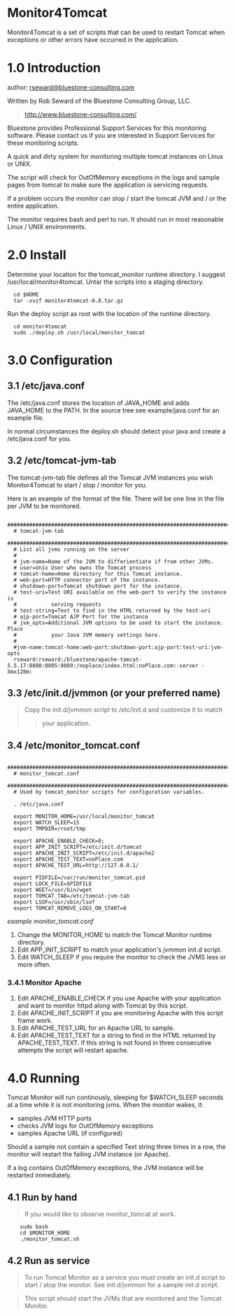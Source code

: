 # Monitor4Tomcat #

Monitor4Tomcat is a set of scripts that can be used to restart Tomcat when exceptions or other errors have occurred in the application.


# 1.0 Introduction #

author: rseward@bluestone-consulting.com

Written by Rob Seward of the Bluestone Consulting Group, LLC.

> http://www.bluestone-consulting.com/

Bluestone provides Professional Support Services for this monitoring
software. Please contact us if you are interested in Support Services
for these monitoring scripts.

A quick and dirty system for monitoring multiple tomcat instances on Linux or UNIX.

The script will check for OutOfMemory exceptions in the logs and sample
pages from tomcat to make sure the application is servicing requests.

If a problem occurs the monitor can stop / start the tomcat JVM and / or the
entire application.

The monitor requires bash and perl to run. It should run in most reasonable Linux / UNIX
environments.

# 2.0 Install #

Determine your location for the tomcat\_monitor runtime directory. I suggest
/usr/local/monitor4tomcat. Untar the scripts into a staging directory.

```
  cd $HOME
  tar -xvzf monitor4tomcat-0.8.tar.gz 
```

Run the deploy script as root with the location of the runtime directory.

```
  cd monitor4tomcat
  sudo ./deploy.sh /usr/local/monitor_tomcat
```

# 3.0 Configuration #

## 3.1 /etc/java.conf ##

The /etc/java.conf stores the location of JAVA\_HOME and adds JAVA\_HOME to
the PATH. In the source tree see example/java.conf for an example file.

In normal circumstances the deploy.sh should detect your java and create a
/etc/java.conf for you.

## 3.2 /etc/tomcat-jvm-tab ##

The tomcat-jvm-tab file defines all the Tomcat JVM instances you wish Monitor4Tomcat
to start / stop / monitor for you.

Here is an example of the format of the file. There will be one line in the
file per JVM to be monitored.

```
  #########################################################################
  # tomcat-jvm-tab
  #########################################################################
  # List all jvms running on the server
  #
  # jvm-name=Name of the JVM to differientiate if from other JVMs.
  # user=Unix User who owns the Tomcat process
  # tomcat-home=Home directory for this Tomcat instance.
  # web-port=HTTP connector port of the instance.
  # shutdown-port=Tomcat shutdown port for the instance.
  # test-uri=Test URI available on the web-port to verify the instance is 
  #           serving requests
  # test-string=Text to find in the HTML returned by the test-uri
  # ajp-port=Tomcat AJP Port for the instance
  # jvm_opts=Additional JVM options to be used to start the instance. Place 
  #           your Java JVM memory settings here.
  #
  #jvm-name:tomcat-home:web-port:shutdown-port:ajp-port:test-uri:jvm-opts
  rseward:rseward:/bluestone/apache-tomcat-5.5.17:8080:8005:8009:/noplace/index.html:noPlace.com:-server -Xmx128m:
```

## 3.3 /etc/init.d/jvmmon (or your preferred name) ##

> Copy the init.d/jvmmon script to /etc/init.d and customize it to match
> > your application.

## 3.4 /etc/monitor\_tomcat.conf ##

```
  ###########################################################################
  # monitor_tomcat.conf
  ###########################################################################
  # Used by tomcat_monitor scripts for configuration variables.

  . /etc/java.conf

  export MONITOR_HOME=/usr/local/monitor_tomcat
  export WATCH_SLEEP=15
  export TMPDIR=/root/tmp

  export APACHE_ENABLE_CHECK=0;
  export APP_INIT_SCRIPT=/etc/init.d/tomcat
  export APACHE_INIT_SCRIPT=/etc/init.d/apache2
  export APACHE_TEST_TEXT=noPlace.com
  export APACHE_TEST_URL=http://127.0.0.1/

  export PIDFILE=/var/run/monitor_tomcat.pid
  export LOCK_FILE=$PIDFILE
  export WGET=/usr/bin/wget 
  export TOMCAT_TAB=/etc/tomcat-jvm-tab
  export LSOF=/usr/sbin/lsof
  export TOMCAT_REMOVE_LOGS_ON_START=0
```
_example monitor\_tomcat.conf_


  1. Change the MONITOR\_HOME to match the Tomcat Monitor runtime directory.
  1. Edit APP\_INIT\_SCRIPT to match your application's jvmmon init.d script.
  1. Edit WATCH\_SLEEP if you require the monitor to check the JVMS less or more often.

### 3.4.1 Monitor Apache ###

  1. Edit APACHE\_ENABLE\_CHECK if you use Apache with your application and want to monitor httpd along with Tomcat by this script.
  1. Edit APACHE\_INIT\_SCRIPT if you are monitoring Apache with this script frame work.
  1. Edit APACHE\_TEST\_URL for an Apache URL to sample.
  1. Edit APACHE\_TEST\_TEXT for a string to find in the HTML returned by APACHE\_TEST\_TEXT. If this string is not found in three consecutive attempts the script will restart apache.

# 4.0 Running #

Tomcat Monitor will run continously, sleeping for $WATCH\_SLEEP seconds at a
time while it is not monitoring jvms. When the monitor wakes, it:
  * samples JVM HTTP ports
  * checks JVM logs for OutOfMemory exceptions
  * samples Apache URL (if configured)

Should a sample not contain a specified Text string three times in a row, the
monitor will restart the failing JVM instance (or Apache).

If a log contains OutOfMemory exceptions, the JVM instance will be restarted immediately.


## 4.1 Run by hand ##


> If you would like to observe monitor\_tomcat at work.
```
    sudo bash
    cd $MONITOR_HOME
    ./monitor_tomcat.sh
```

## 4.2 Run as service ##

> To run Tomcat Monitor as a service you must create an init.d script to
> start / stop the monitor. See init.d/jvmmon for a sample init.d script.

> This script should start the JVMs that are monitored and the Tomcat Monitor.